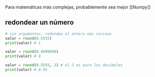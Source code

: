 Para matemáticas más complejas, probablemente sea mejor [[Numpy]]

## redondear un número

```python
# sin argumentos, redondea al entero más cercano
valor = round(0.5555)
print(valor) # 1

valor = round(0.4999999)
print(valor) # 0

valor = round(0.5555, 2) # el 2 es para los decimales
print(valor) # 0.56
```

